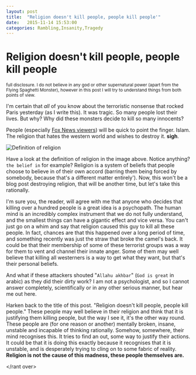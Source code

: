 ```yaml
---
layout: post
title:  "Religion doesn't kill people, people kill people'"
date:   2015-11-14 15:53:00
categories: Rambling,Insanity,Tragedy
---
```

# Religion doesn't kill people, people kill people

<small>full disclosure. I do not believe in any god or other supernatural power (apart from the Flying Spaghetti Monster),
however in this post I will try to understand things from both points of view.</small>

I'm certain that _all_ of you know about the terroristic nonsense that rocked Paris yesterday (as I write this). It was
tragic. So many people lost their lives. But why? Why did these monsters decide to kill so many innocents?

People (especially <a href="https://youtu.be/ZuZ-VxhZrCA?t=1m57s">Fox News viewers</a>) will be quick to point the finger.
Islam. The religion that hates the western world and wishes to destroy it. **sigh**.

![Definition of religion](http://puu.sh/llbJg/4358ba8f27.png)

Have a look at the definition of religion in the image above. Notice anything? `the belief in` for example?
Religion is a system of beliefs that people choose to believe in of their own accord (barring them being forced
by somebody, because that's a different matter entirely'). Now, this won't be a blog post destroying religion, that will
be another time, but let's take this rationally.

I'm sure you, the reader, will agree with me that anyone who decides that killing over a hundred people is a great
idea is a psychopath. The human mind is an incredibly complex instrument that we do not fully understand, and the smallest
things can have a gigantic effect and vice versa. You can't just go on a whim and say that religion caused
this guy to kill all these people. In fact, chances are that this happened over a long period of time, and something recently
was just the straw that broke the camel's back. It could be that their membership of some of these terrorist groups
was a way for them to vent and channel their innate anger. Some of them may well believe that killing all westerners
is a way to get what they want, but that's their personal beliefs.

And what if these attackers shouted "`Allahu akhbar`" (`God is great` in arabic) as they did their dirty work?
I am not a psychologist, and so I cannot answer completely, scientifically or in any other serious manner, but
hear me out here.

Harken back to the title of this post. "Religion doesn't kill people, people kill people." These people may well believe
in their religion and think that it is justifying them killing people, but the way I see it, it's the other way round.
These people are (for one reason or another) mentally broken, insane, unstable and incapable of thinking rationally. Somehow,
somewhere, their mind recognises this. It tries to find an out, some way to justify their actions. It could be that
it is doing this exactly because it recognises that it is unstable, and is desperately trying to cling on to some fabric
of reality. **Religion is not the cause of this madness, these people themselves are.**

</rant over\>
